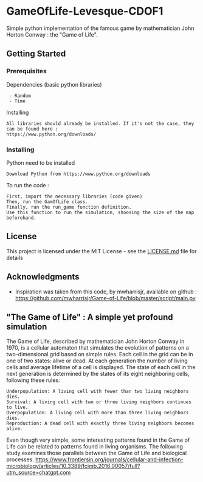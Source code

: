 # GameOfLife-Levesque-CDOF1
Simple python implementation of the famous game by mathematician John Horton Conway : the "Game of Life".

## Getting Started

### Prerequisites
Dependencies (basic python libraries)
```
 - Random
 - Time
```

Installing
```
All libraries should already be installed. If it's not the case, they can be found here :
https://www.python.org/downloads/
```

### Installing

Python need to be installed

```
Download Python from https://www.python.org/downloads
```

To run the code :
```
First, import the necessary libraries (code given)
Then, run the GamOfLife class.
Finally, run the run_game function definition.
Use this function to run the simulation, shoosing the size of the map beforehand.
```

## License

This project is licensed under the MIT License - see the [LICENSE.md](LICENSE.md) file for details

## Acknowledgments

* Inspiration was taken from this code, by mwharrisjr, available on github : https://github.com/mwharrisjr/Game-of-Life/blob/master/script/main.py

## "The Game of Life" : A simple yet profound simulation

The Game of Life, described by mathematician John Horton Conway in 1970, is a cellular automaton that simulates the evolution of patterns on a two-dimensional grid based on simple rules. Each cell in the grid can be in one of two states: alive or dead. At each generation the number of living cells and average lifetime of a cell is displayed. The state of each cell in the next generation is determined by the states of its eight neighboring cells, following these rules:

    Underpopulation: A living cell with fewer than two living neighbors dies.
    Survival: A living cell with two or three living neighbors continues to live.
    Overpopulation: A living cell with more than three living neighbors dies.
    Reproduction: A dead cell with exactly three living neighbors becomes alive.

Even though very simple, some interesting patterns found in the Game of Life can be related to patterns found in living organisms. The following study examines those parallels between the Game of Life and biological processes.
https://www.frontiersin.org/journals/cellular-and-infection-microbiology/articles/10.3389/fcimb.2016.00057/full?utm_source=chatgpt.com
